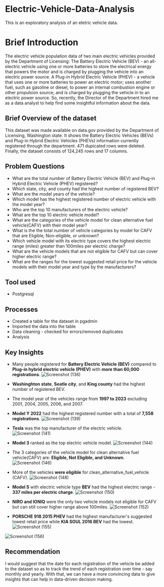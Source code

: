 # Electric-Vehicle-Data-Analysis
This is an exploratory analysis of an eletric vehicle data.
# Brief Introduction
The electric vehicle population data of two main electric vehicles provided by the Department of Licensing: The Battery Electric Vehicle (BEV) - an all-electric vehicle using one or more batteries to store the electrical energy that powers the motor and is charged by plugging the vehicle into an electric power source. A Plug-in Hybrid Electric Vehicle (PHEV) - a vehicle that uses one or more batteries to power an electric motor; uses another fuel, such as gasoline or diesel, to power an internal combustion engine or other propulsion source; and is charged by plugging the vehicle in to an electric power source. So, recently, the Director of the Department hired me as a data analyst to help find some insightful information about the data.
## Brief Overview of the dataset
This dataset was made available on data.gov provided by the Department of Licensing, Washington state. It shows the Battery Electric Vehicles (BEVs) and Plug-in Hybrid Electric Vehicles (PHEVs) information currently registered through the department. 471 dupicated rows were deleted. Finally, the dataset consists of 124,245 rows and 17 columns.
## Problem Questions
*  What are the total number of Battery Electric Vehicle (BEV) and Plug-in Hybrid Electric Vehicle (PHEV) registered?
*  Which state, city, and county had the highest number of registered BEV?
*  What are the model years of the vehicle?
*  Which model has the highest registered number of electric vehicle with the model year?
*  Who are the top 10 manufacturers of the electric vehicle?
*  What are the top 10 electric vehicle model?
*  What are the categories of the vehicle model for clean alternative fuel vehicle(CAFV) with their model year?
*  What is the the total number of vehicle categories by model for CAFV that are Eligible, Non-eligible, or unknown?
*  Which vehicle model with its electric type covers the highest electric range (miles) greater than 100miles per electric charge?
*  What are the vehicle models that are not eligible for CAFV but can cover higher electric range?
*  What are the ranges for the lowest suggested retail price for the vehicle models with their model year and type by the manufacturers?
## Tool used
*  Postgresql
##  Processes
*  Created a table for the dataset in pgadmin
*  Imported the data into the table
*  Data cleaning - checked for errors/removed duplicates
*  Analysis
##  Key Insights
*  Many people registered for **Battery Electric Vehicle (BEV)** compared to **Plug-in hybrid electric vehicle (PHEV)** with **more than 60,000 registrations**.
![Screenshot (136)](https://github.com/SamadTheTechGuy/Electric-Vehicle-Data-Analysis/assets/97789215/7c7d6ca3-379c-46fd-8672-998e5f0fe74e)

*  **Washinghton state**, **Seatle city**, and **King county** had the highest number of registered BEV.
*  The model year of the vehicles range from **1997 to 2023** excluding 2001, 2004, 2005, 2006, and 2007.
*  **Model Y 2022** had the highest registered number with a total of **7,558 registrations**.
![Screenshot (139)](https://github.com/SamadTheTechGuy/Electric-Vehicle-Data-Analysis/assets/97789215/e2e0b1fd-08f4-467f-9a08-05dfe471c00e)

*  **Tesla** was the top manufacturer of the electric vehicle.
![Screenshot (141)](https://github.com/SamadTheTechGuy/Electric-Vehicle-Data-Analysis/assets/97789215/7b9d15cd-4fff-4889-820e-9d7d118ef0d5)

* **Model 3** ranked as the top electric vehicle model.
![Screenshot (144)](https://github.com/SamadTheTechGuy/Electric-Vehicle-Data-Analysis/assets/97789215/02d4e3d1-e929-4dcc-ab80-1174208bee3e)

* The 3 categories of the vehicle model for clean alternative fuel vehicle(CAFV) are: **Eligible, Not Eligible, and Unknown**.
![Screenshot (146)](https://github.com/SamadTheTechGuy/Electric-Vehicle-Data-Analysis/assets/97789215/5f66360e-0f48-45b2-8d0f-fac721559cac)

* More of the vehicles **were eligible** for clean_alternative_fuel_vehicle (CAFV).
![Screenshot (148)](https://github.com/SamadTheTechGuy/Electric-Vehicle-Data-Analysis/assets/97789215/483228c3-72c0-4a79-bda6-9e36e7c01fca)

* **Model S** with electric vehicle type **BEV** had the highest electric range - **337 miles per electric charge**.
![Screenshot (150)](https://github.com/SamadTheTechGuy/Electric-Vehicle-Data-Analysis/assets/97789215/e9a0029b-10b6-4601-a7c5-69441d81b859)

* **NIRO and IONIQ** were the only two vehicle models not eligible for CAFV but can still cover higher range above 100miles.
![Screenshot (152)](https://github.com/SamadTheTechGuy/Electric-Vehicle-Data-Analysis/assets/97789215/dc445f1e-8491-45bc-8889-818f446ec556)

* **PORSCHE 918 2015 PHEV** had the highest manufacturer's suggested lowest retail price while **KIA SOUL 2016 BEV** had the lowest.
![Screenshot (155)](https://github.com/SamadTheTechGuy/Electric-Vehicle-Data-Analysis/assets/97789215/fc8f68bb-f3d0-4217-90ed-174887f8d4e8)

![Screenshot (156)](https://github.com/SamadTheTechGuy/Electric-Vehicle-Data-Analysis/assets/97789215/fdd98c97-0d18-455d-ae4b-40c8f3f3daf7)

## Recommendation
I would suggest that the date for each registration of the vehicle be added to the dataset so as to track the trend of each registration over time - say monthly and yearly. With that, we can have a more convincing data to give insights that can help in data-driven decision making. 

 


 


















